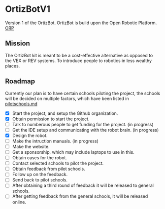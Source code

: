 
# OrtizBotV1

Version 1 of the OrtizBot. OrtizBot is build upon the Open Robotic Platform. [ORP](https://openroboticplatform.com/)
## Mission
The OrtizBot kit is meant to be a cost-effective alternative as opposed to the VEX or REV systems. To introduce people to robotics in less wealthy places.

## Roadmap

Currently our plan is to have certain schools piloting the project, the schools will be decided on multiple factors, which have been listed in [pilotschools.md](https://github.com/OrtizBot/OrtizV1/blob/main/pilotschools.md)
 - [x] Start the project, and setup the Github organization.
 - [x] Obtain permission to start the project.
 - [ ] Talk to numberous people to get funding for the project. (in progress)
 - [ ] Get the IDE setup and communicating with the robot brain. (in progress)
 - [X] Design the robot.
 - [ ] Make the intruction manuals. (in progress)
 - [ ] Make the website.
 - [ ] Get a sponsorship, which may include laptops to use in this.
 - [ ] Obtain cases for the robot.
 - [ ] Contact selected schools to pilot the project.
 - [ ] Obtain feedback from pilot schools.
 - [ ] Follow up on the feedback.
 - [ ] Send back to pilot schools.
 - [ ] After obtaining a third round of feedback it will be released to general schools.
 - [ ] After getting feedback from the general schools, it will be released online.

